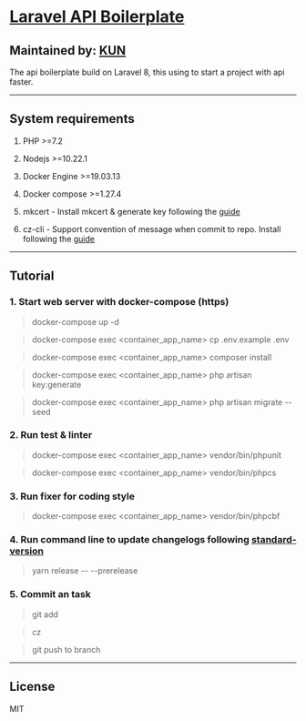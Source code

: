 ﻿# [Laravel API Boilerplate](https://github.com/greenglobal/laravel-api-boilerplate)

## Maintained by: [KUN](https://github.com/kun391)

The api boilerplate build on Laravel 8, this using to start a project with api faster.

---

## System requirements

1. PHP >=7.2

2. Nodejs >=10.22.1

3. Docker Engine >=19.03.13

4. Docker compose >=1.27.4

5. mkcert - Install mkcert & generate key following the [guide](https://github.com/FiloSottile/mkcert)

6. cz-cli - Support convention of message when commit to repo. Install following the [guide](https://github.com/commitizen/cz-cli)

---

## Tutorial

### 1. Start web server with docker-compose (https)

> docker-compose up -d

> docker-compose exec <container_app_name> cp .env.example .env

> docker-compose exec <container_app_name> composer install

> docker-compose exec <container_app_name> php artisan key:generate

> docker-compose exec <container_app_name> php artisan migrate --seed

### 2. Run test & linter

> docker-compose exec <container_app_name> vendor/bin/phpunit

> docker-compose exec <container_app_name> vendor/bin/phpcs

### 3. Run fixer for coding style

> docker-compose exec <container_app_name> vendor/bin/phpcbf

### 4. Run command line to update changelogs following [standard-version](https://github.com/conventional-changelog/standard-version)

> yarn release -- --prerelease

### 5. Commit an task

> git add </file>

> cz

> git push to branch

---

## License

MIT
